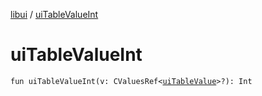 [libui](README.md) / [uiTableValueInt](ui-table-value-int.md)

# uiTableValueInt

`fun uiTableValueInt(v: CValuesRef<`[`uiTableValue`](ui-table-value.md)`>?): Int`